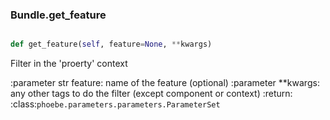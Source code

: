 ### Bundle.get_feature

```py

def get_feature(self, feature=None, **kwargs)

```



Filter in the 'proerty' context

:parameter str feature: name of the feature (optional)
:parameter **kwargs: any other tags to do the filter
    (except component or context)
:return: :class:`phoebe.parameters.parameters.ParameterSet`

